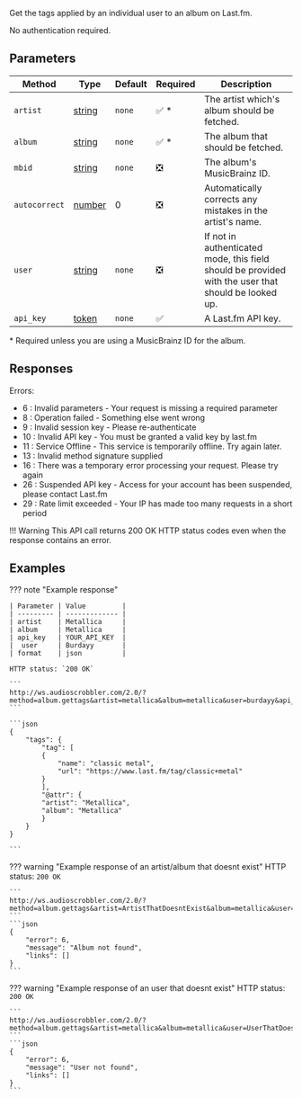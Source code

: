 Get the tags applied by an individual user to an album on Last.fm.

No authentication required.

## Parameters

| Method | Type | Default | Required | Description 
| ------ | ---- | ------- | -------- | -----------
| `artist` | [string](https://developer.mozilla.org/en-US/docs/Web/JavaScript/Reference/Global_Objects/String) | `none` | :white_check_mark: \* | The artist which's album should be fetched.
| `album` | [string](https://developer.mozilla.org/en-US/docs/Web/JavaScript/Reference/Global_Objects/String) | `none` | :white_check_mark: \* | The album that should be fetched.
| `mbid` | [string](https://developer.mozilla.org/en-US/docs/Web/JavaScript/Reference/Global_Objects/String) | `none` | :negative_squared_cross_mark: | The album's MusicBrainz ID.
| `autocorrect` | [number](https://developer.mozilla.org/en-US/docs/Web/JavaScript/Reference/Global_Objects/Number) | 0 | :negative_squared_cross_mark: | Automatically corrects any mistakes in the artist's name.
| `user` | [string](https://developer.mozilla.org/en-US/docs/Web/JavaScript/Reference/Global_Objects/String) | `none` | :negative_squared_cross_mark: | If not in authenticated mode, this field should be provided with the user that should be looked up.
| `api_key` | [token](https://www.last.fm/api/account/create) | `none`  | :white_check_mark: | A Last.fm API key.

\* Required unless you are using a MusicBrainz ID for the album.

## Responses

Errors:


- 6 : Invalid parameters - Your request is missing a required parameter
- 8 : Operation failed - Something else went wrong
- 9 : Invalid session key - Please re-authenticate
- 10 : Invalid API key - You must be granted a valid key by last.fm
- 11 : Service Offline - This service is temporarily offline. Try again later.
- 13 : Invalid method signature supplied
- 16 : There was a temporary error processing your request. Please try again
- 26 : Suspended API key - Access for your account has been suspended, please contact Last.fm
- 29 : Rate limit exceeded - Your IP has made too many requests in a short period

!!! Warning
    This API call returns 200 OK HTTP status codes even when the response contains an error.
    
## Examples

??? note "Example response"

    | Parameter | Value         |
    | --------- | ------------- |
    | artist    | Metallica     |
    | album     | Metallica     |
    | api_key   | YOUR_API_KEY  |
    |  user     | Burdayy       |
    | format    | json          |

    HTTP status: `200 OK`

    ```
    http://ws.audioscrobbler.com/2.0/?method=album.gettags&artist=metallica&album=metallica&user=burdayy&api_key=YOUR_API_KEY&format=json
    ```

    ```json
    {
        "tags": {
            "tag": [
            {
                "name": "classic metal",
                "url": "https://www.last.fm/tag/classic+metal"
            }
            ],
            "@attr": {
            "artist": "Metallica",
            "album": "Metallica"
            }
        }
    }

    ```

??? warning "Example response of an artist/album that doesnt exist"
    HTTP status: `200 OK`

    ```
    http://ws.audioscrobbler.com/2.0/?method=album.gettags&artist=ArtistThatDoesntExist&album=metallica&user=burdayy&api_key=YOUR_API_KEY&format=json
    ```
    ```json
    {
        "error": 6,
        "message": "Album not found",
        "links": []
    }
    ```
    
??? warning "Example response of an user that doesnt exist"
    HTTP status: `200 OK`

    ```
    http://ws.audioscrobbler.com/2.0/?method=album.gettags&artist=metallica&album=metallica&user=UserThatDoesntExist&api_key=YOUR_API_KEY&format=json
    ```
    ```json
    {
        "error": 6,
        "message": "User not found",
        "links": []
    }
    ```
